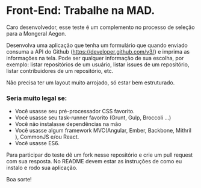 # Front-End: Trabalhe na MAD.

Caro desenvolvedor, esse teste é um complemento no processo de seleção para a Mongeral Aegon.

Desenvolva uma aplicação que tenha um formulário que quando enviado consuma a API do Github (https://developer.github.com/v3/) e imprima as informações na tela. Pode ser qualquer informação de sua escolha, por exemplo: listar repositórios de um usuário, listar issues de um repositório, listar contribuidores de um repositório, etc.

Não precisa ter um layout  muito arrojado, só estar bem estruturado.

### Seria muito legal se:

* Você usasse seu pré-processador CSS favorito.
* Você usasse seu task-runner favorito (Grunt, Gulp, Broccoli ...)
* Você não instalasse dependências na mão
* Você usasse algum framework MVC(Angular, Ember, Backbone, Mithril ), CommonJS e/ou React.
* Você usasse ES6.

Para participar do teste dê um fork nesse repositório e crie um pull request com sua resposta. No README devem estar as instruções de como eu instalo e rodo sua aplicação.

Boa sorte!
